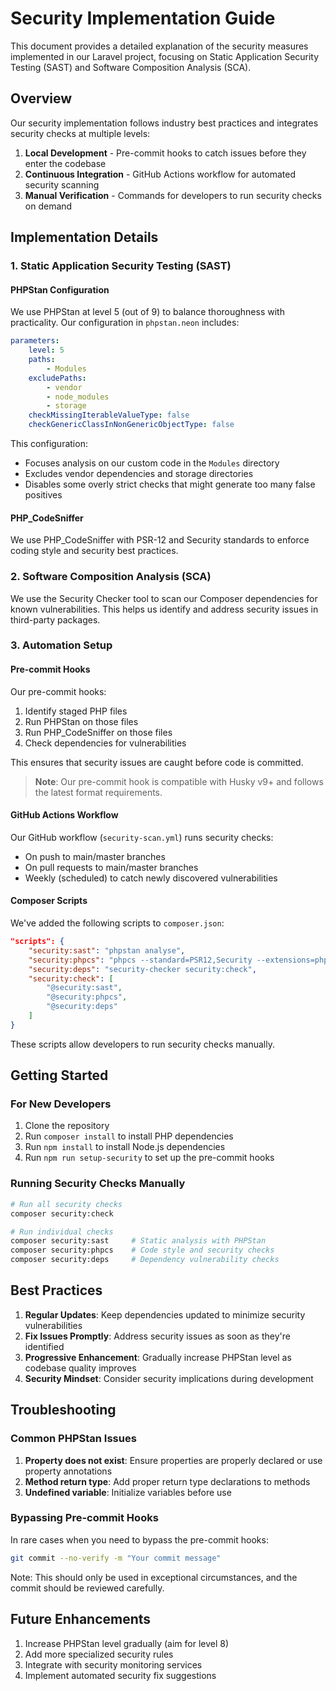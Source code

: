 # Security Implementation Guide

This document provides a detailed explanation of the security measures implemented in our Laravel project, focusing on Static Application Security Testing (SAST) and Software Composition Analysis (SCA).

## Overview

Our security implementation follows industry best practices and integrates security checks at multiple levels:

1. **Local Development** - Pre-commit hooks to catch issues before they enter the codebase
2. **Continuous Integration** - GitHub Actions workflow for automated security scanning
3. **Manual Verification** - Commands for developers to run security checks on demand

## Implementation Details

### 1. Static Application Security Testing (SAST)

#### PHPStan Configuration

We use PHPStan at level 5 (out of 9) to balance thoroughness with practicality. Our configuration in `phpstan.neon` includes:

```yaml
parameters:
    level: 5
    paths:
        - Modules
    excludePaths:
        - vendor
        - node_modules
        - storage
    checkMissingIterableValueType: false
    checkGenericClassInNonGenericObjectType: false
```

This configuration:
- Focuses analysis on our custom code in the `Modules` directory
- Excludes vendor dependencies and storage directories
- Disables some overly strict checks that might generate too many false positives

#### PHP_CodeSniffer

We use PHP_CodeSniffer with PSR-12 and Security standards to enforce coding style and security best practices.

### 2. Software Composition Analysis (SCA)

We use the Security Checker tool to scan our Composer dependencies for known vulnerabilities. This helps us identify and address security issues in third-party packages.

### 3. Automation Setup

#### Pre-commit Hooks

Our pre-commit hooks:
1. Identify staged PHP files
2. Run PHPStan on those files
3. Run PHP_CodeSniffer on those files
4. Check dependencies for vulnerabilities

This ensures that security issues are caught before code is committed.

> **Note**: Our pre-commit hook is compatible with Husky v9+ and follows the latest format requirements.

#### GitHub Actions Workflow

Our GitHub workflow (`security-scan.yml`) runs security checks:
- On push to main/master branches
- On pull requests to main/master branches
- Weekly (scheduled) to catch newly discovered vulnerabilities

#### Composer Scripts

We've added the following scripts to `composer.json`:

```json
"scripts": {
    "security:sast": "phpstan analyse",
    "security:phpcs": "phpcs --standard=PSR12,Security --extensions=php Modules",
    "security:deps": "security-checker security:check",
    "security:check": [
        "@security:sast",
        "@security:phpcs",
        "@security:deps"
    ]
}
```

These scripts allow developers to run security checks manually.

## Getting Started

### For New Developers

1. Clone the repository
2. Run `composer install` to install PHP dependencies
3. Run `npm install` to install Node.js dependencies
4. Run `npm run setup-security` to set up the pre-commit hooks

### Running Security Checks Manually

```bash
# Run all security checks
composer security:check

# Run individual checks
composer security:sast     # Static analysis with PHPStan
composer security:phpcs    # Code style and security checks
composer security:deps     # Dependency vulnerability checks
```

## Best Practices

1. **Regular Updates**: Keep dependencies updated to minimize security vulnerabilities
2. **Fix Issues Promptly**: Address security issues as soon as they're identified
3. **Progressive Enhancement**: Gradually increase PHPStan level as codebase quality improves
4. **Security Mindset**: Consider security implications during development

## Troubleshooting

### Common PHPStan Issues

1. **Property does not exist**: Ensure properties are properly declared or use property annotations
2. **Method return type**: Add proper return type declarations to methods
3. **Undefined variable**: Initialize variables before use

### Bypassing Pre-commit Hooks

In rare cases when you need to bypass the pre-commit hooks:

```bash
git commit --no-verify -m "Your commit message"
```

Note: This should only be used in exceptional circumstances, and the commit should be reviewed carefully.

## Future Enhancements

1. Increase PHPStan level gradually (aim for level 8)
2. Add more specialized security rules
3. Integrate with security monitoring services
4. Implement automated security fix suggestions 